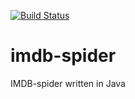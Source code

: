 [![Build Status](https://travis-ci.org/bvn13/imdb-spider.svg?branch=master)](https://travis-ci.org/bvn13/imdb-spider)


# imdb-spider
IMDB-spider written in Java
